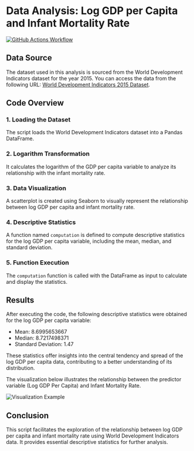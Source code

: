 # Data Analysis: Log GDP per Capita and Infant Mortality Rate

[![GitHub Actions Workflow](https://github.com/simrunsharma/MiniProjectTemplate/actions/workflows/main.yml/badge.svg)](https://github.com/simrunsharma/MiniProjectTemplate/actions/workflows/main.yml)

## Data Source

The dataset used in this analysis is sourced from the World Development Indicators dataset for the year 2015. You can access the data from the following URL: [World Development Indicators 2015 Dataset](https://media.githubusercontent.com/media/nickeubank/MIDS_Data/master/World_Development_Indicators/wdi_small_tidy_2015.csv).

## Code Overview

### 1. Loading the Dataset

The script loads the World Development Indicators dataset into a Pandas DataFrame.

### 2. Logarithm Transformation

It calculates the logarithm of the GDP per capita variable to analyze its relationship with the infant mortality rate.

### 3. Data Visualization

A scatterplot is created using Seaborn to visually represent the relationship between log GDP per capita and infant mortality rate.

### 4. Descriptive Statistics

A function named `computation` is defined to compute descriptive statistics for the log GDP per capita variable, including the mean, median, and standard deviation.

### 5. Function Execution

The `computation` function is called with the DataFrame as input to calculate and display the statistics.

## Results

After executing the code, the following descriptive statistics were obtained for the log GDP per capita variable:

- Mean: 8.6995653667
- Median: 8.7217498371
- Standard Deviation: 1.47

These statistics offer insights into the central tendency and spread of the log GDP per capita data, contributing to a better understanding of its distribution.

The visualization below illustrates the relationship between the predictor variable (Log GDP Per Capita) and Infant Mortality Rate.

![Visualization Example](https://user-images.githubusercontent.com/141798228/266807301-e455df10-7308-42a5-bb9d-d055e5e45f8f.jpg)

## Conclusion

This script facilitates the exploration of the relationship between log GDP per capita and infant mortality rate using World Development Indicators data. It provides essential descriptive statistics for further analysis.

